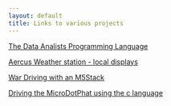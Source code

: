 ```yaml
---
layout: default
title: Links to various projects
---
```


[The Data Analists Programming Language](DAPL.md)  

[Aercus Weather station  - local displays](AercusWeatherStation.md)

[War Driving with an M5Stack](M5StackWarDriving.md)

[Driving the MicroDotPhat using the c language](MicroDotPhat.md)
